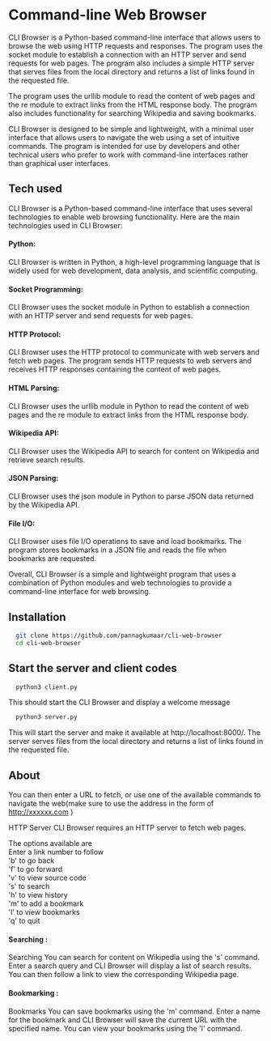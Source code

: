 
# Command-line Web Browser

CLI Browser is a Python-based command-line interface that allows users to browse the web using HTTP requests and responses. The program uses the 
socket
 module to establish a connection with an HTTP server and send requests for web pages. The program also includes a simple HTTP server that serves files from the local directory and returns a list of links found in the requested file.

The program uses the 
urllib
 module to read the content of web pages and the 
re
 module to extract links from the HTML response body. The program also includes functionality for searching Wikipedia and saving bookmarks.

CLI Browser is designed to be simple and lightweight, with a minimal user interface that allows users to navigate the web using a set of intuitive commands. The program is intended for use by developers and other technical users who prefer to work with command-line interfaces rather than graphical user interfaces.


## Tech used

 CLI Browser is a Python-based command-line interface that uses several technologies to enable web browsing functionality. Here are the main technologies used in CLI Browser:

#### Python:
 CLI Browser is written in Python, a high-level programming language that is widely used for web development, data analysis, and scientific computing.

#### Socket Programming:
 CLI Browser uses the 
socket
 module in Python to establish a connection with an HTTP server and send requests for web pages.

#### HTTP Protocol:
 CLI Browser uses the HTTP protocol to communicate with web servers and fetch web pages. The program sends HTTP requests to web servers and receives HTTP responses containing the content of web pages.

#### HTML Parsing:
 CLI Browser uses the 
urllib
 module in Python to read the content of web pages and the 
re
 module to extract links from the HTML response body.

#### Wikipedia API:
 CLI Browser uses the Wikipedia API to search for content on Wikipedia and retrieve search results.

#### JSON Parsing:
 CLI Browser uses the 
json
 module in Python to parse JSON data returned by the Wikipedia API.

#### File I/O:
 CLI Browser uses file I/O operations to save and load bookmarks. The program stores bookmarks in a JSON file and reads the file when bookmarks are requested.

Overall, CLI Browser is a simple and lightweight program that uses a combination of Python modules and web technologies to provide a command-line interface for web browsing.
## Installation



```bash
  git clone https://github.com/pannagkumaar/cli-web-browser
  cd cli-web-browser

```

## Start the server and client codes 
```bash
  python3 client.py
```
This should start the CLI Browser and display a welcome message
```bash
  python3 server.py
```
This will start the server and make it available at http://localhost:8000/. The server serves files from the local directory and returns a list of links found in the requested file.


    
## About

You can then enter a URL to fetch, or use one of the available commands to navigate the web(make sure to use the address in the form of http://xxxxxx.com )

HTTP Server CLI Browser requires an HTTP server to fetch web pages. 

The options available are  
 Enter a link number to follow  
'b' to go back  
'f' to go forward  
'v' to view source code  
's' to search   
'h' to view history  
'm' to add a bookmark  
'l' to view bookmarks  
'q' to quit

#### Searching :
Searching You can search for content on Wikipedia using the 's' command. Enter a search query and CLI Browser will display a list of search results. You can then follow a link to view the corresponding Wikipedia page.

#### Bookmarking :
Bookmarks You can save bookmarks using the 'm' command. Enter a name for the bookmark and CLI Browser will save the current URL with the specified name. You can view your bookmarks using the 'l' command.

